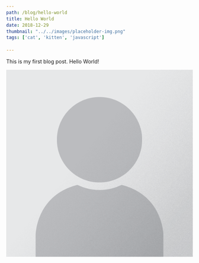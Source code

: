 ```yaml
---
path: /blog/hello-world
title: Hello World
date: 2018-12-29
thumbnail: "../../images/placeholder-img.png"
tags: ['cat', 'kitten', 'javascript']

---
```


This is my first blog post. Hello World!

![Placeholder](../../images/placeholder-img.png)